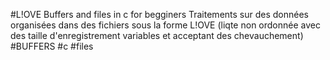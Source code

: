 #L!OVE Buffers and files in c for begginers
Traitements sur des données organisées dans des fichiers sous la forme L!OVE (liqte non ordonnée avec des taille d'enregistrement variables et acceptant des chevauchement) #BUFFERS #c #files
